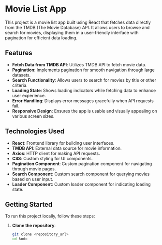 # Movie List App

This project is a movie list app built using React that fetches data directly from the TMDB (The Movie Database) API. It allows users to browse and search for movies, displaying them in a user-friendly interface with pagination for efficient data loading.

## Features
- **Fetch Data from TMDB API**: Utilizes TMDB API to fetch movie data.
- **Pagination**: Implements pagination for smooth navigation through large datasets.
- **Search Functionality**: Allows users to search for movies by title or other criteria.
- **Loading State**: Shows loading indicators while fetching data to enhance user experience.
- **Error Handling**: Displays error messages gracefully when API requests fail.
- **Responsive Design**: Ensures the app is usable and visually appealing on various screen sizes.

## Technologies Used
- **React**: Frontend library for building user interfaces.
- **TMDB API**: External data source for movie information.
- **Axios**: HTTP client for making API requests.
- **CSS**: Custom styling for UI components.
- **Pagination Component**: Custom pagination component for navigating through movie pages.
- **Search Component**: Custom search component for querying movies based on user input.
- **Loader Component**: Custom loader component for indicating loading state.

## Getting Started
To run this project locally, follow these steps:

1. **Clone the repository**:
   ```bash
   git clone <repository_url>
   cd kodo
